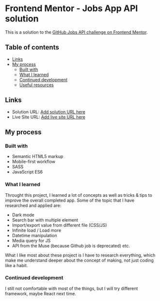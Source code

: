 # Frontend Mentor - Jobs App API solution

This is a solution to the [GitHub Jobs API challenge on Frontend Mentor](https://www.frontendmentor.io/challenges/github-jobs-api-93L-NL6rP).

## Table of contents

- [Links](#links)
- [My process](#my-process)
  - [Built with](#built-with)
  - [What I learned](#what-i-learned)
  - [Continued development](#continued-development)
  - [Useful resources](#useful-resources)

## Links

- Solution URL: [Add solution URL here](https://your-solution-url.com)
- Live Site URL: [Add live site URL here](https://your-live-site-url.com)

## My process

### Built with

- Semantic HTML5 markup
- Mobile-first workflow
- SASS
- JavaScript ES6

### What I learned

Throught this project, I learned a lot of concepts as well as tricks & tips to improve the overall completed app.
Some of the topic that I have researched and applied are:
- Dark mode
- Search bar with multiple element
- Import/export value from different file (CSS/JS)
- Infinite load / Load more
- Datetime manipulation
- Media query for JS 
- API from the Muse (because Github job is deprecated)
etc.

What I like most about these project is I have to research everything, which make me understand deeper about the concept of making, not just coding like a habit.

### Continued development

I still not comfortable with most of the things, but I will try different framework, maybe React next time.


